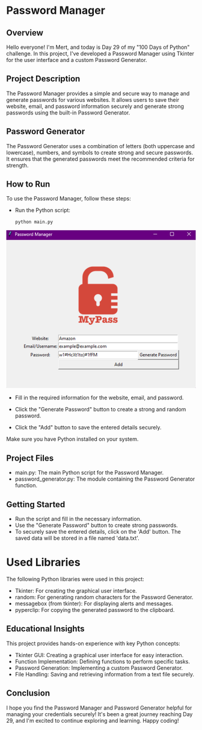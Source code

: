 # Password Manager
## Overview
Hello everyone! I'm Mert, and today is Day 29 of my "100 Days of Python" challenge. In this project, I've developed a Password Manager using Tkinter for the user interface and a custom Password Generator.

## Project Description
The Password Manager provides a simple and secure way to manage and generate passwords for various websites. It allows users to save their website, email, and password information securely and generate strong passwords using the built-in Password Generator.

## Password Generator
The Password Generator uses a combination of letters (both uppercase and lowercase), numbers, and symbols to create strong and secure passwords. It ensures that the generated passwords meet the recommended criteria for strength.

## How to Run
To use the Password Manager, follow these steps:

* Run the Python script:
   ```bash
   python main.py
   ```
![password_manager](password_manager.png)

* Fill in the required information for the website, email, and password.

* Click the "Generate Password" button to create a strong and random password.

* Click the "Add" button to save the entered details securely.

Make sure you have Python installed on your system.

## Project Files
* main.py: The main Python script for the Password Manager.
* password_generator.py: The module containing the Password Generator function.
## Getting Started
* Run the script and fill in the necessary information.
* Use the "Generate Password" button to create strong passwords.
* To securely save the entered details, click on the 'Add' button. The saved data will be stored in a file named 'data.txt'.
# Used Libraries
The following Python libraries were used in this project:

* Tkinter: For creating the graphical user interface.
* random: For generating random characters for the Password Generator.
* messagebox (from tkinter): For displaying alerts and messages.
* pyperclip: For copying the generated password to the clipboard.
## Educational Insights
This project provides hands-on experience with key Python concepts:

* Tkinter GUI: Creating a graphical user interface for easy interaction.
* Function Implementation: Defining functions to perform specific tasks.
* Password Generation: Implementing a custom Password Generator.
* File Handling: Saving and retrieving information from a text file securely.
## Conclusion
I hope you find the Password Manager and Password Generator helpful for managing your credentials securely! It's been a great journey reaching Day 29, and I'm excited to continue exploring and learning. Happy coding!
